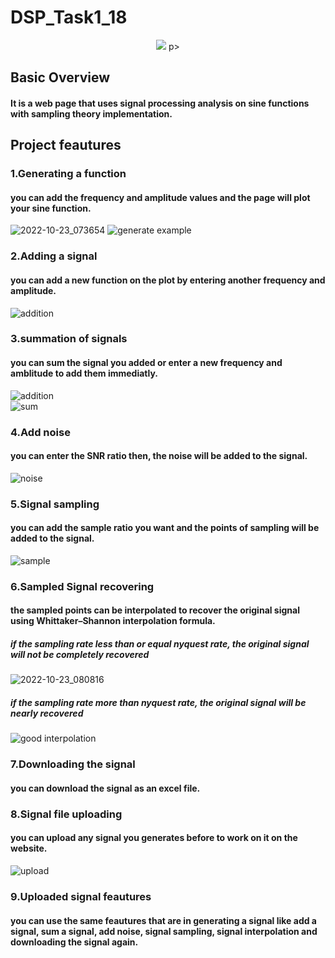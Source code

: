 # DSP_Task1_18

<p align="center">
    <img src="https://user-images.githubusercontent.com/87495750/197374339-c3fbdf65-fdc7-41bd-b539-b2932fc679f8.gif"> 
    p>

## Basic Overview
#### It is a web page that uses signal processing analysis on sine functions with sampling theory implementation.


## Project feautures
### 1.Generating a function
#### you can add the frequency and amplitude values and the page will plot your sine function.
![2022-10-23_073654](https://user-images.githubusercontent.com/87495750/197375800-e618c9d1-c7f7-499b-85b1-fe551cd7b678.png) 
![generate example](https://user-images.githubusercontent.com/87495750/197375939-7d09f27d-0c47-47f1-adb3-59bf2bcdea4d.png)

### 2.Adding a signal
#### you can add a new function on the plot by entering another frequency and amplitude.
![addition](https://user-images.githubusercontent.com/87495750/197376164-fd1f69d8-7205-4be4-89cd-42f25ecf7c43.png)


### 3.summation of signals
#### you can sum the signal you added or enter a new frequency and amblitude to add them immediatly.
![addition](https://user-images.githubusercontent.com/87495750/197376164-fd1f69d8-7205-4be4-89cd-42f25ecf7c43.png)  
![sum](https://user-images.githubusercontent.com/87495750/197376477-82fb839b-1797-45ec-b235-cc3a35a74dc4.png)

### 4.Add noise
#### you can enter the SNR ratio then, the noise will be added to the signal.
![noise](https://user-images.githubusercontent.com/87495750/197376605-167038f1-274c-460f-8e92-50abe9db861a.png)

### 5.Signal sampling
#### you can add the sample ratio you want and the points of sampling will be added to the signal.
![sample](https://user-images.githubusercontent.com/87495750/197376965-19fb1d87-7b0e-46ca-83b2-5e0bdbfc8628.png)

### 6.Sampled Signal recovering
#### the sampled points can be interpolated to recover the original signal using Whittaker–Shannon interpolation formula.
##### if the sampling rate less than or equal nyquest rate, the original signal will not be completely recovered 
![2022-10-23_080816](https://user-images.githubusercontent.com/87495750/197377133-686ddb8d-9d3f-472a-96eb-e812c39d1704.png)
##### if the sampling rate more than nyquest rate, the original signal will be nearly recovered
![good interpolation](https://user-images.githubusercontent.com/87495750/197377176-0522aa1d-bec7-4aff-9cc5-f9a2562cc517.png)

### 7.Downloading the signal
#### you can download the signal as an excel file.

### 8.Signal file uploading
#### you can upload any signal you generates before to work on it on the website.
![upload](https://user-images.githubusercontent.com/87495750/197377452-9403444c-ba13-4d1e-96db-9bbe006b7f6d.png)

### 9.Uploaded signal feautures
#### you can use the same feautures that are in generating a signal like add a signal, sum a signal, add noise, signal sampling, signal interpolation and downloading the signal again.





